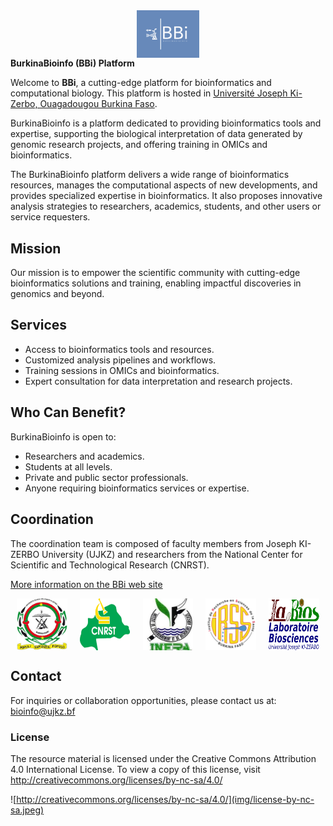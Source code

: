 <div style="display:flex">
<img src="img/BBi_logo.png" style="display: block; margin: 0 auto; width: 20%; height: 25%;">
</div




## **BurkinaBioinfo (BBi) Platform**

Welcome to **BBi**, a cutting-edge platform for bioinformatics and computational biology. This platform is hosted in [Université Joseph Ki-Zerbo, Ouagadougou Burkina Faso](https://www.ujkz.bf/).

BurkinaBioinfo is a platform dedicated to providing bioinformatics tools and expertise, supporting the biological interpretation of data generated by genomic research projects, and offering training in OMICs and bioinformatics.

The BurkinaBioinfo platform delivers a wide range of bioinformatics resources, manages the computational aspects of new developments, and provides specialized expertise in bioinformatics. It also proposes innovative analysis strategies to researchers, academics, students, and other users or service requesters.


## Mission
Our mission is to empower the scientific community with cutting-edge bioinformatics solutions and training, enabling impactful discoveries in genomics and beyond.


## Services
- Access to bioinformatics tools and resources.
- Customized analysis pipelines and workflows.
- Training sessions in OMICs and bioinformatics.
- Expert consultation for data interpretation and research projects.

## Who Can Benefit?
BurkinaBioinfo is open to:

- Researchers and academics.
- Students at all levels.
- Private and public sector professionals.
- Anyone requiring bioinformatics services or expertise.

## Coordination
The coordination team is composed of faculty members from Joseph KI-ZERBO University (UJKZ) and researchers from the National Center for Scientific and Technological Research (CNRST).

[More information on the BBi web site](https://burkinabioinfo.github.io/)

<div style="display:flex">
<img src="img/logo_ujkz.jpeg" style="display: block; margin: 0 auto; width: 16%;">
<img src="img/logo_cnsrt.png" style="display: block; margin: 0 auto; width: 16%;">
<img src="img/logo_inera.jpeg" style="display: block; margin: 0 auto; width: 16%;">
<img src="img/logo_irss.png" style="display: block; margin: 0 auto; width: 16%;">
<img src="img/logo_labios.jpg" style="display: block; margin: 0 auto; width: 16%;">
</div>

## Contact
For inquiries or collaboration opportunities, please contact us at:
bioinfo@ujkz.bf

### License

The resource material is licensed under the Creative Commons Attribution 4.0 International License. To view a copy of this license, visit http://creativecommons.org/licenses/by-nc-sa/4.0/

![http://creativecommons.org/licenses/by-nc-sa/4.0/](img/license-by-nc-sa.jpeg)


